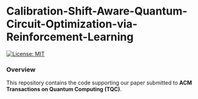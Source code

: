 # Calibration-Shift-Aware-Quantum-Circuit-Optimization-via-Reinforcement-Learning

[![License: MIT](https://img.shields.io/badge/License-MIT-blue.svg)]()

### Overview
This repository contains the code supporting our paper submitted to **ACM Transactions on Quantum Computing (TQC)**.  

